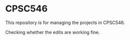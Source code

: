 # CPSC546
This repository is for managing the projects in CPSC546.

Checking whether the edits are working fine.
